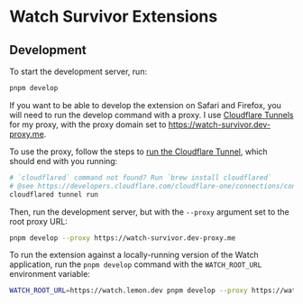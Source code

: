 # Watch Survivor Extensions

## Development

To start the development server, run:

```sh
pnpm develop
```

If you want to be able to develop the extension on Safari and Firefox, you will need to run the develop command with a proxy. I use [Cloudflare Tunnels](https://developers.cloudflare.com/cloudflare-one/connections/connect-apps/) for my proxy, with the proxy domain set to https://watch-survivor.dev-proxy.me.

To use the proxy, follow the steps to [run the Cloudflare Tunnel](https://developers.cloudflare.com/cloudflare-one/connections/connect-apps/), which should end with you running:

```sh
# `cloudflared` command not found? Run `brew install cloudflared`
# @see https://developers.cloudflare.com/cloudflare-one/connections/connect-apps/install-and-setup/installation/
cloudflared tunnel run
```

Then, run the development server, but with the `--proxy` argument set to the root proxy URL:

```sh
pnpm develop --proxy https://watch-survivor.dev-proxy.me
```

To run the extension against a locally-running version of the Watch application, run the `pnpm develop` command with the `WATCH_ROOT_URL` environment variable:

```sh
WATCH_ROOT_URL=https://watch.lemon.dev pnpm develop --proxy https://watch-survivor.dev-proxy.me
```
